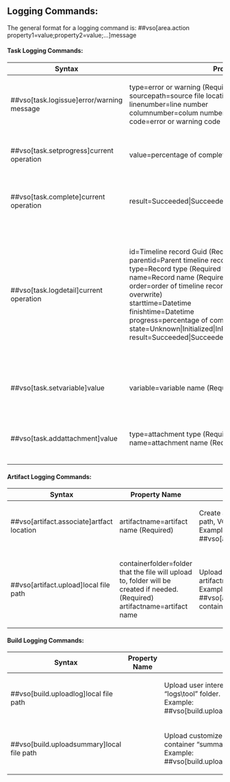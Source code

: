 ﻿## Logging Commands:

The general format for a logging command is:
    ##vso[area.action property1=value;property2=value;...]message

#### Task Logging Commands:
<table>
    <thead>
        <tr>
            <th>Syntax</th>
            <th>Property Name</th>
            <th>Usage</th>
        </tr>
    </thead>
    <tbody>
        <tr>
            <td>
                <p align="left">
                    ##vso[task.logissue]error/warning message
                </p>
            </td>
            <td>
                <p align="left">
                    type=error or warning (Required) <br>
                    sourcepath=source file location <br>
                    linenumber=line number <br>
                    columnumber=colum number <br>
                    code=error or warning code <br>
                </p>
            </td>
            <td>
                <p align="left">
                    Log error or warning issue to timeline record of current task.<br>
                    Example: <br>
                    ##vso[task.logissue type=error;sourcepath=consoleapp/main.cs;linenumber=1;columnumber=1;code=100;]this is an error
                </p>
            </td>
        </tr>
        <tr>
            <td>
                <p align="left">
                    ##vso[task.setprogress]current operation
                </p>
            </td>
            <td>
                <p align="left">
                    value=percentage of completion
                </p>
            </td>
            <td>
                <p align="left">
                    Set progress and current operation for current task.<br>
                    Example: <br>
                    ##vso[task.setprogress value=75;]Upload Log
                </p>
            </td>
        </tr>
        <tr>
            <td>
                <p align="left">
                    ##vso[task.complete]current operation
                </p>
            </td>
            <td>
                <p align="left">
                    result=Succeeded|SucceededWithIssues|Failed|Cancelled|Skipped
                </p>
            </td>
            <td>
                <p align="left">
                    Finish timeline record for current task, set task result and current operation. When result not provide, set result to succeeded.<br>
                    Example: <br>
                    ##vso[task.complete result=Succeeded;]DONE
                </p>
            </td>
        </tr>
        <tr>
            <td>
                <p align="left">
                    ##vso[task.logdetail]current operation
                </p>
            </td>
            <td>
                <p align="left">
                    id=Timeline record Guid (Required)<br>
                    parentid=Parent timeline record Guid <br>
                    type=Record type (Required for first time, can't overwrite)<br>
                    name=Record name (Required for first time, can't overwrite)<br>
                    order=order of timeline record (Required for first time, can't overwrite)<br>
                    starttime=Datetime <br>
                    finishtime=Datetime <br>
                    progress=percentage of completion <br>
                    state=Unknown|Initialized|InProgress|Completed <br>
                    result=Succeeded|SucceededWithIssues|Failed|Cancelled|Skipped <br>
                </p>
            </td>
            <td>
                <p align="left">
                    Create and update detail timeline records. <br>
                    The first time we saw ##vso[task.detail] for each task, we will create a detail timeline for the task. <br>
                    We will create and update nested timeline record base on id and parentid. <br>
                    Task author need to remember which Guid they used for each timeline record.
                    The logging system will keep tracking the Guid for each timeline records that been created, so any new Guid will result a new timeline record. <br>
                    Example: <br>
                    Create new root timeline record: ##vso[task.logdetail id=new guid;name=project1;type=build;order=1]create new timeline record.<br>
                    Create new nested timeline record: ##vso[task.logdetail id=new guid;parentid=exist timeline record guid;name=project1;type=build;order=1]create new nested timeline record.<br>
                    Update exist timeline record: ##vso[task.logdetail id=exist timeline record guid;progress=15;state=InProgress;]update timeline record
                </p>
            </td>
        </tr>
        <tr>
            <td>
                <p align="left">
                    ##vso[task.setvariable]value
                </p>
            </td>
            <td>
                <p align="left">
                    variable=variable name (Required) <br>
                </p>
            </td>
            <td>
                <p align="left">
                    Set variable in variable service of taskcontext. The first task can set an variable, and following tasks are able to use the variable.<br>
                    Example: <br>
					##vso[task.setvariable variable=testvar;]testvalue<br> 
                </p>
            </td>
        </tr>
        <tr>
            <td>
                <p align="left">
                    ##vso[task.addattachment]value
                </p>
            </td>
            <td>
                <p align="left">
                    type=attachment type (Required) <br>
                    name=attachment name (Required) <br>
                </p>
            </td>
            <td>
                <p align="left">
                    Upload and attach attachment to current timeline record. <br>
                    Example: <br>
					##vso[task.addattachment type=myattachmenttype;name=myattachmentname;]c:\myattachment.txt<br> 
                </p>
            </td>
        </tr>
    </tbody>
</table>


#### Artifact Logging Commands:
<table>
    <thead>
        <tr>
            <th>Syntax</th>
            <th>Property Name</th>
            <th>Usage</th>
        </tr>
    </thead>
    <tbody>
        <tr>
            <td>
                <p align="left">
                    ##vso[artifact.associate]artfact location
                </p>
            </td>
            <td>
                <p align="left">
                    artifactname=artifact name (Required)
                </p>
            </td>
            <td>
                <p align="left">
                    Create an artifact link, artifact location is required to be a file container path, VC path or UNC share path. <br>
                    Example: <br>
                    ##vso[artifact.associate artifactname=drop;]#/1/build <br>
                </p>
            </td>
        </tr>
        <tr>
            <td>
                <p align="left">
                    ##vso[artifact.upload]local file path
                </p>
            </td>
            <td>
                <p align="left">
                    containerfolder=folder that the file will upload to, folder will be created if needed. (Required)<br>
                    artifactname=artifact name<br>
                </p>
            </td>
            <td>
                <p align="left">
                    Upload local file into a file container folder, create artifact if artifactname provided.<br>
                    Example: <br>
                    ##vso[artifact.upload containerfolder=testresult;artifactname=uploadedresult;]c:\testresult.trx<br>
                </p>
            </td>
    </tbody>
</table>


#### Build Logging Commands:
<table>
    <thead>
        <tr>
            <th>Syntax</th>
            <th>Property Name</th>
            <th>Usage</th>
        </tr>
    </thead>
    <tbody>
        <tr>
            <td>
                <p align="left">
                    ##vso[build.uploadlog]local file path
                </p>
            </td>
            <td>
                <p align="left">
                </p>
            </td>
            <td>
                <p align="left">
                    Upload user interested log to build’s container “logs\tool” folder.<br>
                    Example: <br>
                    ##vso[build.uploadlog]c:\msbuild.log
                </p>
            </td>
        </tr>
        <tr>
            <td>
                <p align="left">
                    ##vso[build.uploadsummary]local file path
                </p>
            </td>
            <td>
                <p align="left">
                </p>
            </td>
            <td>
                <p align="left">
                    Upload customized summary.md to build’s container “summaries” folder.<br>
                    Example: <br>
                    ##vso[build.uploadsummary]c:\testsummary.md
                </p>
            </td>
        </tr>
    </tbody>
</table>
